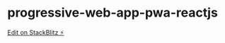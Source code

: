 # progressive-web-app-pwa-reactjs

[Edit on StackBlitz ⚡️](https://stackblitz.com/edit/progressive-web-app-pwa-reactjs)